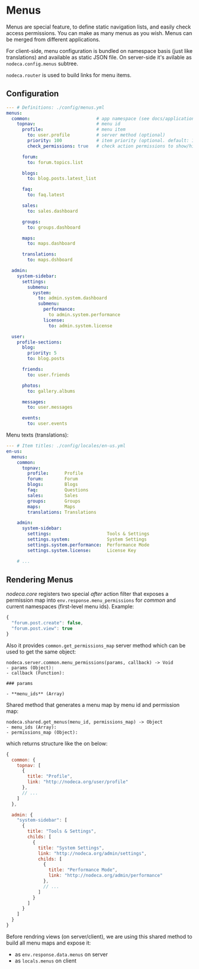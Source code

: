 Menus
=====

Menus are special feature, to define static navigation lists, and easily check
access permissions. You can make as many menus as you wish. Menus can be merged
from different applications.

For client-side, menu configuration is bundled on namespace basis (just like
translations) and available as static JSON file. On server-side it's avilable
as `nodeca.config.menus` subtree.

`nodeca.router` is used to build links for menu items.


Configuration
-------------

``` yaml
--- # Definitions: ./config/menus.yml
menus:
  common:                         # app namespace (see docs/application.md for details on namespaces)
    topnav:                       # menu id
      profile:                    # menu item
        to: user.profile          # server method (optional)
        priority: 100             # item priority (optional. default: 100)
        check_permissions: true   # check action permissions to show/hide item (optional. default: false.)

      forum:
        to: forum.topics.list

      blogs:
        to: blog.posts.latest_list

      faq:
        to: faq.latest

      sales:
        to: sales.dashboard

      groups:
        to: groups.dashboard

      maps:
        to: maps.dashboard

      translations:
        to: maps.dshboard

  admin:
    system-sidebar:
      settings:
        submenu:
          system:
            to: admin.system.dashboard
            submenu:
              performance:
                to admin.system.performance
              license:
                to: admin.system.license

  user:
    profile-sections:
      blog:
        priority: 5
        to: blog.posts

      friends:
        to: user.friends

      photos:
        to: gallery.albums

      messages:
        to: user.messages

      events:
        to: user.events
```

Menu texts (translations):

``` yaml
--- # Item titles: ./config/locales/en-us.yml
en-us:
  menus:
    common:
      topnav:
        profile:      Profile
        forum:        Forum
        blogs:        Blogs
        faq:          Questions
        sales:        Sales
        groups:       Groups
        maps:         Maps
        translations: Translations

    admin:
      system-sidebar:
        settings:                     Tools & Settings
        settings.system:              System Settings
        settings.system.performance:  Performance Mode
        settings.system.license:      License Key

    # ...
```


Rendering Menus
---------------

_nodeca.core_ registers two special _after_ action filter that exposes a
permission map into `env.response.menu_permissions` for _common_ and current
namespaces (first-level menu ids). Example:

``` javascript
{
  "forum.post.create": false,
  "forum.post.view": true
}
```

Also it provides `common.get_permissions_map` server method which can be used
to get the same object:

```
nodeca.server.common.menu_permissions(params, callback) -> Void
- params (Object):
- callback (Function):

### params

- **menu_ids** (Array)
```

Shared method that generates a menu map by menu id and permission map:

```
nodeca.shared.get_menus(menu_id, permissions_map) -> Object
- menu_ids (Array):
- permissions_map (Object):
```

which returns structure like the on below:

``` javascript
{
  common: {
    topnav: [
      {
        title: "Profile",
        link: "http://nodeca.org/user/profile"
      },
      // ...
    ]
  },

  admin: {
    "system-sidebar": [
      {
        title: "Tools & Settings",
        childs: [
          {
            title: "System Settings",
            link: "http://nodeca.org/admin/settings",
            childs: [
              {
                title: "Performance Mode",
                link: "http://nodeca.org/admin/performance"
              },
              // ...
            ]
          }
        ]
      }
    ]
  }
}
```

Before rendring views (on server/client), we are using this shared method
to build all menu maps and expose it:

- as `env.response.data.menus` on server
- as `locals.menus` on client
